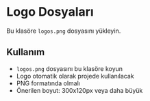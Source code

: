 # Logo Dosyaları

Bu klasöre `logos.png` dosyasını yükleyin.

## Kullanım
- `logos.png` dosyasını bu klasöre koyun
- Logo otomatik olarak projede kullanılacak
- PNG formatında olmalı
- Önerilen boyut: 300x120px veya daha büyük
